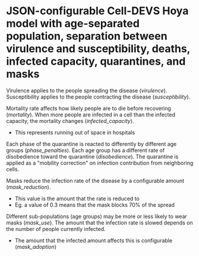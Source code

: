 # JSON-configurable Cell-DEVS Hoya model with age-separated population, separation between virulence and susceptibility, deaths, infected capacity,  quarantines, and masks

Virulence applies to the people spreading the disease (*virulence*).
Susceptibility applies to the people contracting the disease (*susceptibility*).


Mortality rate affects how likely people are to die before recovering (*mortality*).
When more people are infected in a cell than the infected capacity, the mortality changes (*infected_capacity*).
 - This represents running out of space in hospitals


Each phase of the quarantine is reacted to differently by different age groups (*phase_penalties*).
Each age group has a different rate of disobedience toward the quarantine (*disobedience*).
The quarantine is applied as a "mobility correction" on infection contribution from neighboring cells.


Masks reduce the infection rate of the disease by a configurable amount (*mask_reduction*).
 - This value is the amount that the rate is reduced to
 - Eg. a value of 0.3 means that the mask blocks 70% of the spread

Different sub-populations (age groups) may be more or less likely to wear masks (*mask_use*).
The amount that the infection rate is slowed depends on the number of people currently infected.
 - The amount that the infected amount affects this is configurable (*mask_adoption*)
